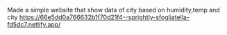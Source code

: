 Made a simple website that show data of city based on humidity,temp and city
https://66e5dd0a766632b1f70d21f4--sprightly-sfogliatella-fd5dc7.netlify.app/
